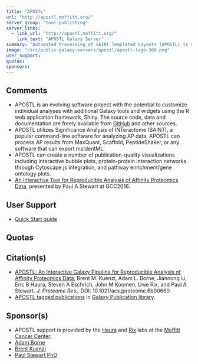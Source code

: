 ```yaml
---
title: "APOSTL"
url: "http://apostl.moffitt.org/"
server_group: "tool-publishing"
server_links: 
  - link_url: "http://apostl.moffitt.org/"
    link_text: "APOSTL Galaxy Server"
summary: "Automated Processing of SAINT Templated Layouts (APOSTL) is a freely available software suite and analysis pipeline for reproducible, interactive analysis of AP-MS data. "
image: "/src/public-galaxy-servers/apostl/apostl-logo-300.png"
user_support: 
quotas: 
sponsors: 
---
```


## Comments

* APOSTL is an evolving software project with the potential to customize individual analyses with additional Galaxy tools and widgets using the R web application framework, Shiny. The source code, data and documentation are freely available from [GitHub](https://github.com/bornea/APOSTL) and other sources.
* APOSTL utilizes Significance Analysis of INTeractome (SAINT), a popular command-line software for analyzing AP data. APOSTL can process AP results from MaxQuant, Scaffold, PeptideShaker, or any software that can export mzIdentML.
* APOSTL can create a number of publication-quality visualizations including interactive bubble plots, protein-protein interaction networks through Cytoscape.js integration, and pathway enrichment/gene ontology plots.
* [An Interactive Tool for Reproducible Analysis of Affinity Proteomics Data](http://sched.co/73yr), presented by Paul A Stewart at GCC2016.

## User Support

* [Quick Start guide](http://apostl.moffitt.org/)

## Quotas

## Citation(s)

* [APOSTL: An Interactive Galaxy Pipeline for Reproducible Analysis of Affinity Proteomics Data](https://doi.org/10.1021/acs.jproteome.6b00660), Brent M. Kuenzi, Adam L. Borne, Jiannong Li, Eric B Haura, Steven A Eschrich, John M Koomen, Uwe Rix, and Paul A Stewart. *J. Proteome Res.,* DOI: 10.1021/acs.jproteome.6b00660
* [APOSTL tagged publications](https://www.zotero.org/groups/1732893/galaxy/items/tag/%3EAPOSTL) in [Galaxy Publication library](/src/publication-library/index.md).


## Sponsor(s)

* APOSTL support is provided by the [Haura](http://labpages2.moffitt.org/haura) and [Rix](https://moffitt.org/research-science/researchers/uwe-rix/) labs at the [Moffitt Cancer Center](https://moffitt.org/):
* [Adam Borne](mailto:bornea27@gmail.com)
* [Brent Kuenzi](mailto:brent.kuenzi@moffitt.org)
* [Paul Stewart PhD](mailto:paul.stewart@moffitt.org)
